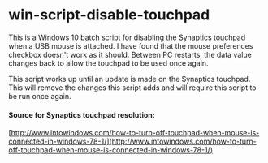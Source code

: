 # win-script-disable-touchpad
This is a Windows 10 batch script for disabling the Synaptics touchpad when a USB mouse is attached. I have found that the mouse preferences checkbox doesn't work as it should. Between PC restarts, the data value changes back to allow the touchpad to be used once again.

This script works up until an update is made on the Synaptics touchpad. This will remove the changes this script adds and will require this script to be run once again.

#### Source for Synaptics touchpad resolution:
[http://www.intowindows.com/how-to-turn-off-touchpad-when-mouse-is-connected-in-windows-78-1/](http://www.intowindows.com/how-to-turn-off-touchpad-when-mouse-is-connected-in-windows-78-1/)
